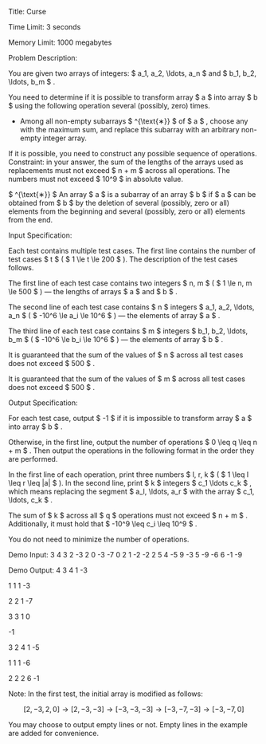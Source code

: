 Title:  Curse

Time Limit: 3 seconds

Memory Limit: 1000 megabytes

Problem Description:

You are given two arrays of integers: $ a_1, a_2, \ldots, a_n $ and $ b_1, b_2, \ldots, b_m $ .

You need to determine if it is possible to transform array $ a $ into array $ b $ using the following operation several (possibly, zero) times.

- Among all non-empty subarrays $ ^{\text{∗}} $ of $ a $ , choose any with the maximum sum, and replace this subarray with an arbitrary non-empty integer array.

If it is possible, you need to construct any possible sequence of operations. Constraint: in your answer, the sum of the lengths of the arrays used as replacements must not exceed $ n + m $ across all operations. The numbers must not exceed $ 10^9 $ in absolute value.

 $ ^{\text{∗}} $ An array $ a $ is a subarray of an array $ b $ if $ a $ can be obtained from $ b $ by the deletion of several (possibly, zero or all) elements from the beginning and several (possibly, zero or all) elements from the end.

Input Specification:

Each test contains multiple test cases. The first line contains the number of test cases $ t $ ( $ 1 \le t \le 200 $ ). The description of the test cases follows.

The first line of each test case contains two integers $ n, m $ ( $ 1 \le n, m \le 500 $ ) — the lengths of arrays $ a $ and $ b $ .

The second line of each test case contains $ n $ integers $ a_1, a_2, \ldots, a_n $ ( $ -10^6 \le a_i \le 10^6 $ ) — the elements of array $ a $ .

The third line of each test case contains $ m $ integers $ b_1, b_2, \ldots, b_m $ ( $ -10^6 \le b_i \le 10^6 $ ) — the elements of array $ b $ .

It is guaranteed that the sum of the values of $ n $ across all test cases does not exceed $ 500 $ .

It is guaranteed that the sum of the values of $ m $ across all test cases does not exceed $ 500 $ .

Output Specification:

For each test case, output $ -1 $ if it is impossible to transform array $ a $ into array $ b $ .

Otherwise, in the first line, output the number of operations $ 0 \leq q \leq n + m $ . Then output the operations in the following format in the order they are performed.

In the first line of each operation, print three numbers $ l, r, k $ ( $ 1 \leq l \leq r \leq |a| $ ). In the second line, print $ k $ integers $ c_1 \ldots c_k $ , which means replacing the segment $ a_l, \ldots, a_r $ with the array $ c_1, \ldots, c_k $ .

The sum of $ k $ across all $ q $ operations must not exceed $ n + m $ . Additionally, it must hold that $ -10^9 \leq c_i \leq 10^9 $ .

You do not need to minimize the number of operations.

Demo Input:
3
4 3
2 -3 2 0
-3 -7 0
2 1
-2 -2
2
5 4
-5 9 -3 5 -9
-6 6 -1 -9

Demo Output:
4
3 4 1
-3 

1 1 1
-3 

2 2 1
-7 

3 3 1
0

-1

3
2 4 1
-5 

1 1 1
-6 

2 2 2
6 -1

Note:
In the first test, the initial array is modified as follows:

 $$ [2, -3, 2, 0] \to [2, -3, -3] \to [-3, -3, -3] \to [-3, -7, -3] \to [-3, -7, 0]  $$

You may choose to output empty lines or not. Empty lines in the example are added for convenience.